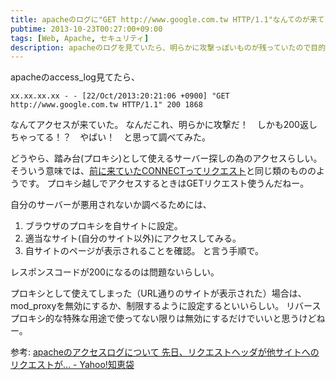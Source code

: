 ```yaml
---
title: apacheのログに"GET http://www.google.com.tw HTTP/1.1"なんてのが来てる。
pubtime: 2013-10-23T00:27:00+09:00
tags: [Web, Apache, セキュリティ]
description: apacheのログを見ていたら、明らかに攻撃っぽいものが残っていたので目的と内容を調べてみました。
---
```


apacheのaccess\_log見てたら、
```
xx.xx.xx.xx - - [22/Oct/2013:20:21:06 +0900] "GET http://www.google.com.tw HTTP/1.1" 200 1868
```
なんてアクセスが来ていた。
なんだこれ、明らかに攻撃だ！　しかも200返しちゃってる！？　やばい！　と思って調べてみた。

どうやら、踏み台(プロキシ)として使えるサーバー探しの為のアクセスらしい。
そういう意味では、[前に来ていたCONNECTってリクエスト](/blog/2013/10/what-is-http-connect-request)と同じ類のもののようです。
プロキシ越しでアクセスするときはGETリクエスト使うんだねー。

自分のサーバーが悪用されないか調べるためには、
1. ブラウザのプロキシを自サイトに設定。
2. 適当なサイト(自分のサイト以外)にアクセスしてみる。
3. 自サイトのページが表示されることを確認。
と言う手順で。

レスポンスコードが200になるのは問題ないらしい。

プロキシとして使えてしまった（URL通りのサイトが表示された）場合は、mod\_proxyを無効にするか、制限するように設定するといいらしい。
リバースプロキシ的な特殊な用途で使ってない限りは無効にするだけでいいと思うけどねー。

参考: [apacheのアクセスログについて 先日、リクエストヘッダが他サイトへのリクエストが... - Yahoo!知恵袋](http://detail.chiebukuro.yahoo.co.jp/qa/question_detail/q1131819376)
